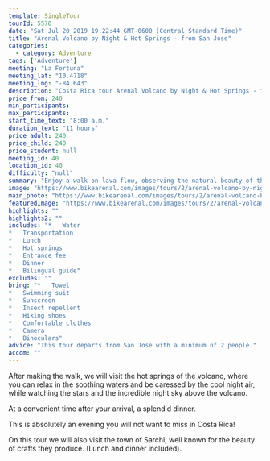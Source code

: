 ```yaml
---
template: SingleTour
tourId: 5570
date: "Sat Jul 20 2019 19:22:44 GMT-0600 (Central Standard Time)"
title: "Arenal Volcano by Night & Hot Springs - from San Jose"
categories: 
  - category: Adventure
tags: ['Adventure']
meeting: "La Fortuna"
meeting_lat: "10.4718"
meeting_lng: "-84.643"
description: "Costa Rica tour Arenal Volcano by Night & Hot Springs - from San Jose, id 5570"
price_from: 240
min_participants: 
max_participants: 
start_time_text: "8:00 a.m."
duration_text: "11 hours"
price_adult: 240
price_child: 240
price_student: null
meeting_id: 40
location_id: 40
difficulty: "null"
summary: "Enjoy a walk on lava flow, observing the natural beauty of the Arenal Volcano National Park. Then head to the hot springs for some relaxation before heading back to San Jose."
image: "https://www.bikearenal.com/images/tours/2/arenal-volcano-by-night-and-hot-springs-from-san-jose.jpg"
main_photo: "https://www.bikearenal.com/images/tours/2/arenal-volcano-by-night-and-hot-springs-from-san-jose.jpg"
featuredImage: "https://www.bikearenal.com/images/tours/2/arenal-volcano-by-night-and-hot-springs-from-san-jose.jpg"
highlights: ""
highlights2: ""
includes: "*   Water
*   Transportation
*   Lunch
*   Hot springs
*   Entrance fee
*   Dinner
*   Bilingual guide"
excludes: ""
bring: "*   Towel
*   Swimming suit
*   Sunscreen
*   Insect repellent
*   Hiking shoes
*   Comfortable clothes
*   Camera
*   Binoculars"
advice: "This tour departs from San Jose with a minimum of 2 people."
accom: ""
---
```

After making the walk, we will visit the hot springs of the volcano, where you can relax in the soothing waters and be caressed by the cool night air, while watching the stars and the incredible night sky above the volcano.

At a convenient time after your arrival, a splendid dinner.

This is absolutely an evening you will not want to miss in Costa Rica!

On this tour we will also visit the town of Sarchi, well known for the beauty of crafts they produce. (Lunch and dinner included).